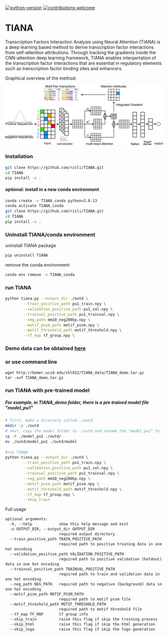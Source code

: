 [![python-version](https://img.shields.io/badge/python-3.9-blue.svg)](https://www.python.org/downloads/release/python-390/)
[![contributions welcome](https://img.shields.io/badge/contributions-welcome-brightgreen.svg?style=flat)](https://github.com/rzzli/tnasa/issues)

# TIANA
Transcription Factors Interaction Analysis using Neural Attention (TIANA)  is a deep learning based method to derive transcription factor interactions from self-attention attributions. Through tracking the gradients inside the CNN-attention deep learning framework, TIANA enables interpertation of the transcription factor interactions that are essential in regulatory elements such as transcription factor binding sites and enhancers.

Graphical overview of the method:

<p align="center">
<img src="https://github.com/rzzli/TIANA/blob/main/image/coverFig1A.jpg"  >
</p>


### Installation
```bash
git clone https://github.com/rzzli/TIANA.git
cd TIANA
pip install -e .
```
#### optional: install in a new conda environment
```bash
conda create -n TIANA_conda python=3.8.13
conda activate TIANA_conda
git clone https://github.com/rzzli/TIANA.git
cd TIANA
pip install -e .
```

### Uninstall TIANA/conda environment
uninstall TIANA package
```bash
pip uninstall TIANA
```
remove the conda environment
```bash
conda env remove -n TIANA_conda
```

### run TIANA
```bash
python tiana.py --output_dir ./outd \
        --train_positive_path pu1_train.npy \
        --validation_positive_path pu1_val.npy \
        --trainval_positive_path pu1_trainval.npy \
        --neg_path mm10_neg200bp.npy \
        --motif_pssm_path motif_pssm.npy \
        --motif_threshold_path motif_threshold.npy \
        --tf_map tf_group.npy \
```
### Demo data can be obtained [here](http://homer.ucsd.edu/zhl022/TIANA_data/TIANA_demo.tar.gz)
### or use command line
```
wget http://homer.ucsd.edu/zhl022/TIANA_data/TIANA_demo.tar.gz
tar -xvf TIANA_demo.tar.gz
```
### run TIANA with pre-trained model
##### For example, in TIANA_demo folder, there is a pre trained  model file "model_pu1"
```bash
# first, make a directory called ./outd
mkdir -p ./outd
# next, copy the model folder to ./outd and rename the "model_pu1" to "model"
cp -R ./model_pu1 ./outd/
mv ./outd/model_pu1 ./outd/model

#run TIANA
python tiana.py --output_dir ./outd \
        --train_positive_path pu1_train.npy \
        --validation_positive_path pu1_val.npy \
        --trainval_positive_path pu1_trainval.npy \
        --neg_path mm10_neg200bp.npy \
        --motif_pssm_path motif_pssm.npy \
        --motif_threshold_path motif_threshold.npy \
        --tf_map tf_group.npy \
        --skip_train 
```

Full usage
```
optional arguments:
  -h, --help            show this help message and exit
  -o OUTPUT_DIR, --output_dir OUTPUT_DIR
                        required output directory
  --train_positive_path TRAIN_POSITIVE_PATH
                        required path to positive training data in one hot encoding
  --validation_positive_path VALIDATION_POSITIVE_PATH
                        required path to positive validation (holdout) data in one hot encoding
  --trainval_positive_path TRAINVAL_POSITIVE_PATH
                        required path to train and validation data in one hot encoding
  --neg_path NEG_PATH   required path to negative (background) data in one hot encoding
  --motif_pssm_path MOTIF_PSSM_PATH
                        required path to motif pssm file
  --motif_threshold_path MOTIF_THRESHOLD_PATH
                        required path to motif threshold file
  --tf_map TF_MAP       tf group info
  --skip_train          raise this flag if skip the training process
  --skip_html           raise this flag if skip the html generation
  --skip_logo           raise this flag if skip the logo generation
```
